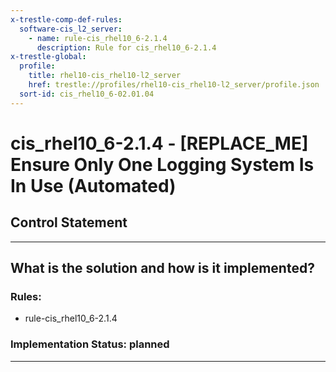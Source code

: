 ```yaml
---
x-trestle-comp-def-rules:
  software-cis_l2_server:
    - name: rule-cis_rhel10_6-2.1.4
      description: Rule for cis_rhel10_6-2.1.4
x-trestle-global:
  profile:
    title: rhel10-cis_rhel10-l2_server
    href: trestle://profiles/rhel10-cis_rhel10-l2_server/profile.json
  sort-id: cis_rhel10_6-02.01.04
---
```


# cis_rhel10_6-2.1.4 - \[REPLACE_ME\] Ensure Only One Logging System Is In Use (Automated)

## Control Statement

______________________________________________________________________

## What is the solution and how is it implemented?

<!-- For implementation status enter one of: implemented, partial, planned, alternative, not-applicable -->

<!-- Note that the list of rules under ### Rules: is read-only and changes will not be captured after assembly to JSON -->

<!-- Add control implementation description here for control: cis_rhel10_6-2.1.4 -->

### Rules:

  - rule-cis_rhel10_6-2.1.4

### Implementation Status: planned

______________________________________________________________________

